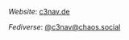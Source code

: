 *Website*: <a href="https://c3nav.de/">c3nav.de</a>

*Fediverse*: <a href="https://chaos.social/@c3nav" rel="me">@c3nav@chaos.social</a>
